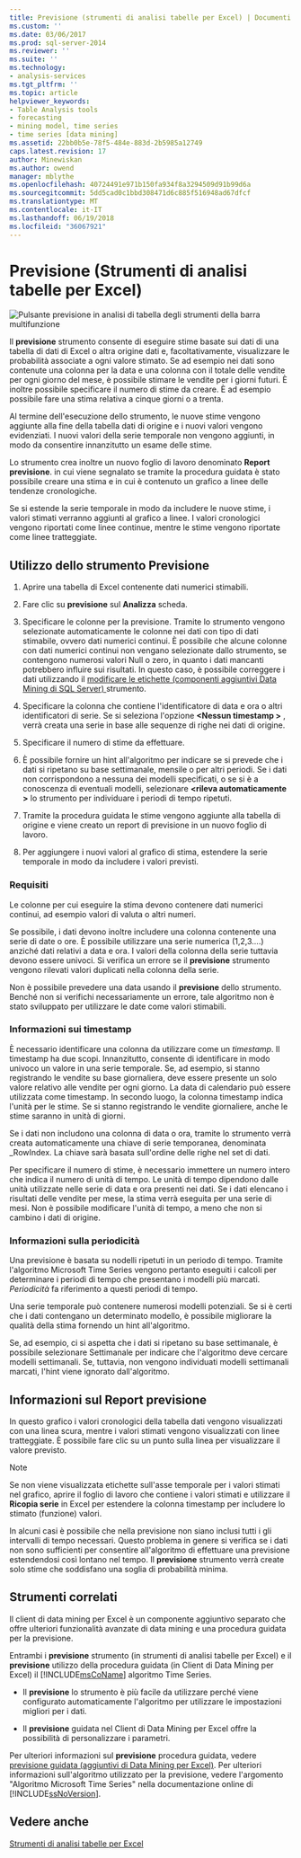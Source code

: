 ```yaml
---
title: Previsione (strumenti di analisi tabelle per Excel) | Documenti Microsoft
ms.custom: ''
ms.date: 03/06/2017
ms.prod: sql-server-2014
ms.reviewer: ''
ms.suite: ''
ms.technology:
- analysis-services
ms.tgt_pltfrm: ''
ms.topic: article
helpviewer_keywords:
- Table Analysis tools
- forecasting
- mining model, time series
- time series [data mining]
ms.assetid: 22bb0b5e-78f5-484e-883d-2b5985a12749
caps.latest.revision: 17
author: Minewiskan
ms.author: owend
manager: mblythe
ms.openlocfilehash: 40724491e971b150fa934f8a3294509d91b99d6a
ms.sourcegitcommit: 5dd5cad0c1bbd308471d6c885f516948ad67dfcf
ms.translationtype: MT
ms.contentlocale: it-IT
ms.lasthandoff: 06/19/2018
ms.locfileid: "36067921"
---
```

# <a name="forecast-table-analysis-tools-for-excel"></a>Previsione (Strumenti di analisi tabelle per Excel)
  ![Pulsante previsione in analisi di tabella degli strumenti della barra multifunzione](media/tat-forecast.gif "previsione pulsante nella barra multifunzione di strumenti di analisi tabelle")  
  
 Il **previsione** strumento consente di eseguire stime basate sui dati di una tabella di dati di Excel o altra origine dati e, facoltativamente, visualizzare le probabilità associate a ogni valore stimato. Se ad esempio nei dati sono contenute una colonna per la data e una colonna con il totale delle vendite per ogni giorno del mese, è possibile stimare le vendite per i giorni futuri. È inoltre possibile specificare il numero di stime da creare. È ad esempio possibile fare una stima relativa a cinque giorni o a trenta.  
  
 Al termine dell'esecuzione dello strumento, le nuove stime vengono aggiunte alla fine della tabella dati di origine e i nuovi valori vengono evidenziati. I nuovi valori della serie temporale non vengono aggiunti, in modo da consentire innanzitutto un esame delle stime.  
  
 Lo strumento crea inoltre un nuovo foglio di lavoro denominato **Report previsione**. in cui viene segnalato se tramite la procedura guidata è stato possibile creare una stima e in cui è contenuto un grafico a linee delle tendenze cronologiche.  
  
 Se si estende la serie temporale in modo da includere le nuove stime, i valori stimati verranno aggiunti al grafico a linee. I valori cronologici vengono riportati come linee continue, mentre le stime vengono riportate come linee tratteggiate.  
  
## <a name="using-the-forecast-tool"></a>Utilizzo dello strumento Previsione  
  
1.  Aprire una tabella di Excel contenente dati numerici stimabili.  
  
2.  Fare clic su **previsione** sul **Analizza** scheda.  
  
3.  Specificare le colonne per la previsione. Tramite lo strumento vengono selezionate automaticamente le colonne nei dati con tipo di dati stimabile, ovvero dati numerici continui. È possibile che alcune colonne con dati numerici continui non vengano selezionate dallo strumento, se contengono numerosi valori Null o zero, in quanto i dati mancanti potrebbero influire sui risultati. In questo caso, è possibile correggere i dati utilizzando il [modificare le etichette &#40;componenti aggiuntivi Data Mining di SQL Server&#41; ](relabel-sql-server-data-mining-add-ins.md) strumento.  
  
4.  Specificare la colonna che contiene l'identificatore di data e ora o altri identificatori di serie. Se si seleziona l'opzione  **\<Nessun timestamp >** , verrà creata una serie in base alle sequenze di righe nei dati di origine.  
  
5.  Specificare il numero di stime da effettuare.  
  
6.  È possibile fornire un hint all'algoritmo per indicare se si prevede che i dati si ripetano su base settimanale, mensile o per altri periodi. Se i dati non corrispondono a nessuna dei modelli specificati, o se si è a conoscenza di eventuali modelli, selezionare  **\<rileva automaticamente >** lo strumento per individuare i periodi di tempo ripetuti.  
  
7.  Tramite la procedura guidata le stime vengono aggiunte alla tabella di origine e viene creato un report di previsione in un nuovo foglio di lavoro.  
  
8.  Per aggiungere i nuovi valori al grafico di stima, estendere la serie temporale in modo da includere i valori previsti.  
  
### <a name="requirements"></a>Requisiti  
 Le colonne per cui eseguire la stima devono contenere dati numerici continui, ad esempio valori di valuta o altri numeri.  
  
 Se possibile, i dati devono inoltre includere una colonna contenente una serie di date o ore. È possibile utilizzare una serie numerica (1,2,3….) anziché dati relativi a data e ora. I valori della colonna della serie tuttavia devono essere univoci. Si verifica un errore se il **previsione** strumento vengono rilevati valori duplicati nella colonna della serie.  
  
 Non è possibile prevedere una data usando il **previsione** dello strumento. Benché non si verifichi necessariamente un errore, tale algoritmo non è stato sviluppato per utilizzare le date come valori stimabili.  
  
### <a name="understanding-time-stamps"></a>Informazioni sui timestamp  
 È necessario identificare una colonna da utilizzare come un *timestamp*. Il timestamp ha due scopi. Innanzitutto, consente di identificare in modo univoco un valore in una serie temporale. Se, ad esempio, si stanno registrando le vendite su base giornaliera, deve essere presente un solo valore relativo alle vendite per ogni giorno. La data di calendario può essere utilizzata come timestamp. In secondo luogo, la colonna timestamp indica l'unità per le stime. Se si stanno registrando le vendite giornaliere, anche le stime saranno in unità di giorni.  
  
 Se i dati non includono una colonna di data o ora, tramite lo strumento verrà creata automaticamente una chiave di serie temporanea, denominata _RowIndex. La chiave sarà basata sull'ordine delle righe nel set di dati.  
  
 Per specificare il numero di stime, è necessario immettere un numero intero che indica il numero di unità di tempo. Le unità di tempo dipendono dalle unità utilizzate nelle serie di data e ora presenti nei dati. Se i dati elencano i risultati delle vendite per mese, la stima verrà eseguita per una serie di mesi. Non è possibile modificare l'unità di tempo, a meno che non si cambino i dati di origine.  
  
### <a name="understanding-periodicity"></a>Informazioni sulla periodicità  
 Una previsione è basata su nodelli ripetuti in un periodo di tempo. Tramite l'algoritmo Microsoft Time Series vengono pertanto eseguiti i calcoli per determinare i periodi di tempo che presentano i modelli più marcati. *Periodicità* fa riferimento a questi periodi di tempo.  
  
 Una serie temporale può contenere numerosi modelli potenziali. Se si è certi che i dati contengano un determinato modello, è possibile migliorare la qualità della stima fornendo un hint all'algoritmo.  
  
 Se, ad esempio, ci si aspetta che i dati si ripetano su base settimanale, è possibile selezionare Settimanale per indicare che l'algoritmo deve cercare modelli settimanali. Se, tuttavia, non vengono individuati modelli settimanali marcati, l'hint viene ignorato dall'algoritmo.  
  
## <a name="understanding-the-forecasting-report"></a>Informazioni sul Report previsione  
 In questo grafico i valori cronologici della tabella dati vengono visualizzati con una linea scura, mentre i valori stimati vengono visualizzati con linee tratteggiate. È possibile fare clic su un punto sulla linea per visualizzare il valore previsto.  
  
> [!NOTE]  
>  Se non viene visualizzata etichette sull'asse temporale per i valori stimati nel grafico, aprire il foglio di lavoro che contiene i valori stimati e utilizzare il **Ricopia serie** in Excel per estendere la colonna timestamp per includere lo stimato (funzione) valori.  
  
 In alcuni casi è possibile che nella previsione non siano inclusi tutti i gli intervalli di tempo necessari. Questo problema in genere si verifica se i dati non sono sufficienti per consentire all'algoritmo di effettuare una previsione estendendosi così lontano nel tempo. Il **previsione** strumento verrà create solo stime che soddisfano una soglia di probabilità minima.  
  
## <a name="related-tools"></a>Strumenti correlati  
 Il client di data mining per Excel è un componente aggiuntivo separato che offre ulteriori funzionalità avanzate di data mining e una procedura guidata per la previsione.  
  
 Entrambi i **previsione** strumento (in strumenti di analisi tabelle per Excel) e il **previsione** utilizzo della procedura guidata (in Client di Data Mining per Excel) il [!INCLUDE[msCoName](../includes/msconame-md.md)] algoritmo Time Series.  
  
-   Il **previsione** lo strumento è più facile da utilizzare perché viene configurato automaticamente l'algoritmo per utilizzare le impostazioni migliori per i dati.  
  
-   Il **previsione** guidata nel Client di Data Mining per Excel offre la possibilità di personalizzare i parametri.  
  
 Per ulteriori informazioni sul **previsione** procedura guidata, vedere [previsione guidata &#40;aggiuntivi di Data Mining per Excel&#41;](forecast-wizard-data-mining-add-ins-for-excel.md). Per ulteriori informazioni sull'algoritmo utilizzato per la previsione, vedere l'argomento "Algoritmo Microsoft Time Series" nella documentazione online di [!INCLUDE[ssNoVersion](../includes/ssnoversion-md.md)].  
  
## <a name="see-also"></a>Vedere anche  
 [Strumenti di analisi tabelle per Excel](table-analysis-tools-for-excel.md)  
  
  